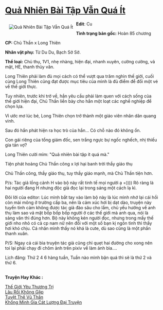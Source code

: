 <a href="https://utruyen.com/qua-nhien-bai-tap-van-qua-it/19148/" title="Quả Nhiên Bài Tập Vẫn Quá Ít"><h1>Quả Nhiên Bài Tập Vẫn Quá Ít</h1></a><div style="display:table"><img align="right" style="float: left; padding: 10px;" src="https://utruyen.com/images/story/200x260/qua-nhien-bai-tap-van-qua-it.jpg" alt="Quả Nhiên Bài Tập Vẫn Quá Ít"><b>Edit</b>: Cu<p></p><b>Tình trạng bản gốc:</b> Hoàn 85 chương<p></p><b>CP:</b> Chủ Thần x Long Thiên<p></p><b>Nhân vật phụ:</b> Từ Du Du, Bạch Sở Sở.<p></p><b>Thể loại:</b> Chủ thụ, 1V1, nhẹ nhàng, hiện đại, nhanh xuyên, cường cường, vả mặt, HE, thanh thủy văn.<p></p>Long Thiên phải làm đủ mọi cách có thể vượt qua trăm nghìn thế giới, cuối cùng Long Thiên cũng đạt được mục tiêu của mình là đủ điểm để đổi một vé về thế giới thực.<p></p>Tuy nhiên, trước khi trở về, hắn yêu cầu phải làm quen với cách sống của thế giới hiện đại, Chủ Thần liền bày cho hắn một loạt các nghề nghiệp để chọn lựa.<p></p>Vì ước mơ lúc bé, Long Thiên chọn trở thành một giáo viên nhân dân quang vinh.<p></p>Sau đó hắn phát hiện ra học trò của hắn... Có chỗ nào đó không ổn.<p></p>Con gái riêng của tổng giám đốc, sen trắng ngực bự ngốc nghếch, nhị thiếu gia tán vợ?<p></p>Long Thiên cười mỉm: "Quả nhiên bài tập ít quá mà."<p></p>Tiện phát hoảng Chủ Thần công x lợi hại banh trời thầy giáo thụ<p></p>Chủ Thần công, thầy giáo thụ, tuy thầy giáo mạnh, mà Chủ Thần tiện hơn.<p></p>P/s: Tác giả lồng cảnh H vào bộ này rất tinh tế mọi người ạ =)))) Rõ ràng là hai người đang H nhưng độc giả đọc lại trong sáng một cách lạ kì.<p></p>Đôi lời của editor: Lúc mình bắt tay vào làm bộ này là lúc mình nhớ lại cái hồi còn mài mông ở trường cấp ba, nên là cảm xúc hơi bị dạt dào, truyện này tuyến tình cảm không được tác giả đào sâu cho lắm, chủ yếu hướng về anh thụ làm sao vả mặt bốp bốp bốp người ở các thế giới mà anh qua, nói là sảng văn thì đúng hơn. Bộ này không kén người đọc, nhưng trong mấy thế giới nho nhỏ có cả cp nam nữ nên đối với một số bạn kị ngôn tình thì thấy hơi khó chịu. Cá nhân mình thấy nó khá là cute, dù sao cũng là một phần thanh xuân.<p></p>P/S: Ngay cả cái bìa truyện tác giả cũng chỉ quẹt hai đường cho xong nên toi lại phải chạy đi chôm ảnh trên pixiv về làm ảnh bìa....<p></p>Lịch đăng: Thứ 2 4 6 hàng tuần, Tuần nào mình bận quá thì sẽ là thứ 2 và thứ 6.</div><p><br><b>Truyện Hay Khác :</b></p><a href="https://utruyen.com/the-gioi-yeu-thuong-tri/18745/" alt="Thế Giới Yêu Thương Trị">Thế Giới Yêu Thương Trị</a><br/><a href="https://github.com/quanluxury/ngontinh_sac/tree/master/truyenhay/19330/" alt="Lâu Rồi Không Gặp">Lâu Rồi Không Gặp</a><br/><a href="https://truyenhot2019.blogspot.com/2019/12/tuyet-the-vu-than.html" alt="Tuyệt Thế Vũ Thần">Tuyệt Thế Vũ Thần</a><br/><a href="https://github.com/quanluxury/ngontinhhot/tree/master/truyenhay/20462/" alt="Khổng Minh Gia Cát Lượng Đại Truyện">Khổng Minh Gia Cát Lượng Đại Truyện</a><br/>